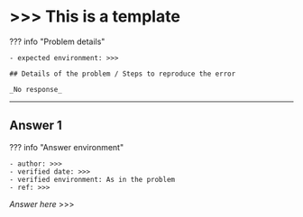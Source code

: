 # >>> This is a template

??? info "Problem details"

    - expected environment: >>>

    ## Details of the problem / Steps to reproduce the error

    _No response_

---

## Answer 1

??? info "Answer environment"

    - author: >>>
    - verified date: >>>
    - verified environment: As in the problem
    - ref: >>>

_Answer here_ >>>
